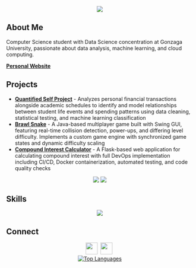 <div align="center">
  <img src="https://readme-typing-svg.demolab.com/?font=Monospace&duration=2000&pause=1000&color=1ac2c4&center=true&width=435&lines=Hey!+I'm+Coop;"/>
</div>

## About Me
Computer Science student with Data Science concentration at Gonzaga University, passionate about data analysis, machine learning, and cloud computing.

**[Personal Website](https://personal-website-six-alpha-83.vercel.app/)**

## Projects
- **[Quantified Self Project](https://github.com/cooperbraun13/Bank-Data-Analysis)** - Analyzes personal financial transactions alongside academic schedules to identify and model relationships between student life events and spending patterns using data cleaning, statistical testing, and machine learning classification
- **[Brawl Snake](https://github.com/cooperbraun13/Brawl-Snake)** - A Java-based multiplayer game built with Swing GUI, featuring real-time collision detection, power-ups, and differing level difficulty. Implements a custom game engine with synchronized game states and dynamic difficulty scaling
- **[Compound Interest Calculator](https://github.com/cooperbraun13/Compound-Interest-Calculator)** - A Flask-based web application for calculating compound interest with full DevOps implementation including CI/CD, Docker containerization, automated testing, and code quality checks

<div align="center">
  <img src="https://github-readme-stats.vercel.app/api?username=cooperbraun13&show_icons=true&theme=transparent&hide_rank=true&text_color=FFFFFF&title_color=1ac2c4&icon_color=1ac2c4&hide_border=true" />
  <img src="http://github-readme-streak-stats.herokuapp.com?user=cooperbraun13&background=FFFFFF00&ring=1ac2c4&fire=1ac2c4&currStreakLabel=1ac2c4&theme=dark&hide_border=true" />
</div>

## Skills
<div align="center">
  <img src="https://skillicons.dev/icons?i=python,go,js,html,css,react,flask,mysql,git,linux,aws,gcp,docker,kubernetes,githubactions" />
</div>

## Connect
<div align="center">
  <a href="https://www.linkedin.com/in/cooper-braun-gu/" target="_blank" rel="noopener noreferrer"><img height="32" width="32" src="https://skillicons.dev/icons?i=linkedin" /></a>&nbsp;
  <a href="mailto:cooperjbraun13@gmail.com"><img height="32" width="32" src="https://skillicons.dev/icons?i=gmail" /></a>&nbsp;
</div>

<div align="center">
  <a href="https://github.com/anuraghazra/github-readme-stats" target="_blank">
    <img
      src="https://github-readme-stats.vercel.app/api/top-langs?username=cooperbraun13&layout=pie&theme=dark&hide_border=true"
      alt="Top Languages"
    />
  </a>
</div>
